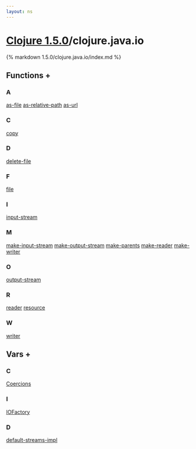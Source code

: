 ```yaml
---
layout: ns
---
```

# [Clojure 1.5.0](../)/clojure.java.io

{% markdown 1.5.0/clojure.java.io/index.md %}





## Functions <a id="ff">+</a>

<div id="fns" markdown="1">

### A
[as-file](./as_DASH_file/)
[as-relative-path](./as_DASH_relative_DASH_path/)
[as-url](./as_DASH_url/)

### C
[copy](./copy/)

### D
[delete-file](./delete_DASH_file/)

### F
[file](./file/)

### I
[input-stream](./input_DASH_stream/)

### M
[make-input-stream](./make_DASH_input_DASH_stream/)
[make-output-stream](./make_DASH_output_DASH_stream/)
[make-parents](./make_DASH_parents/)
[make-reader](./make_DASH_reader/)
[make-writer](./make_DASH_writer/)

### O
[output-stream](./output_DASH_stream/)

### R
[reader](./reader/)
[resource](./resource/)

### W
[writer](./writer/)

</div>


## Vars <a id="vf">+</a>

<div id="vars" markdown="1">

### C
[Coercions](./Coercions/)

### I
[IOFactory](./IOFactory/)

### D
[default-streams-impl](./default_DASH_streams_DASH_impl/)

</div>
